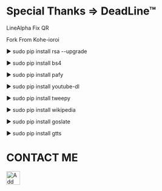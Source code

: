 # Special Thanks => DeadLine™

LineAlpha Fix QR

Fork From Kohe-ioroi

▶️ sudo pip install rsa --upgrade

▶️ sudo pip install bs4

▶️ sudo pip install pafy

▶️ sudo pip install youtube-dl

▶️ sudo pip install tweepy

▶️ sudo pip install wikipedia

▶️ sudo pip install goslate

▶️ sudo pip install gtts

# CONTACT ME 





<a href="http://line.me/ti/p/OdcxbZg6gQ"><img height="36" border="0" alt="Add Friend" src="https://scdn.line-apps.com/n/line_add_friends/btn/en.png"></a>
